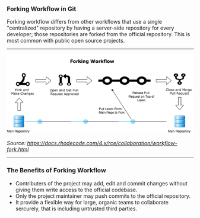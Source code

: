 ### Forking Workflow in Git

Forking workflow differs from other workflows that use a single "centralized" repository by having a server-side repository for every developer; those repositories are forked from the official repository.
This is most common with public open source projects.

---

<img src="fork-flow.png" alt="Forking Workflow">

*Source: https://docs.rhodecode.com/4.x/rce/collaboration/workflow-fork.html*

---

### The Benefits of Forking Workflow
- Contributers of the project may add, edit and commit changes without giving them write access to the official codebase.
- Only the project maintainer may push commits to the official repository.
- It provide a flexible way for large, organic teams to collaborate sercurely, that is including untrusted third parties.
